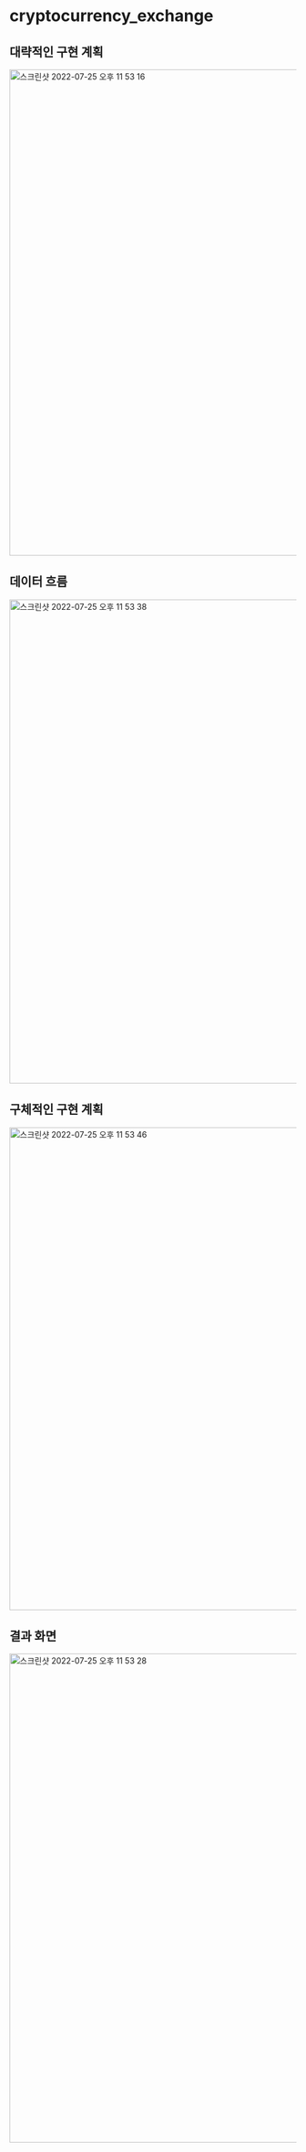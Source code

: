 # cryptocurrency_exchange

## 대략적인 구현 계획
  <img width="852" alt="스크린샷 2022-07-25 오후 11 53 16" src="https://user-images.githubusercontent.com/49279776/180807377-7c6f49f5-c855-45f6-8cbb-c139d9eb82c1.png">
  
## 데이터 흐름
  <img width="848" alt="스크린샷 2022-07-25 오후 11 53 38" src="https://user-images.githubusercontent.com/49279776/180807821-e2b012ff-30db-4f35-9885-eb9fce049a88.png">
    
## 구체적인 구현 계획
  <img width="846" alt="스크린샷 2022-07-25 오후 11 53 46" src="https://user-images.githubusercontent.com/49279776/180807997-14d77b28-f389-4845-a1d6-df2784b253a9.png">
  
## 결과 화면
  <img width="857" alt="스크린샷 2022-07-25 오후 11 53 28" src="https://user-images.githubusercontent.com/49279776/180807702-308ef04f-9d84-41ba-9959-105c665abb82.png">
